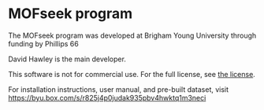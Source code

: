 # MOFseek program
The MOFseek program was developed at Brigham Young University through funding by Phillips 66

David Hawley is the main developer.

This software is not for commercial use. For the full license, see [the license](README-LICENSE.txt).

For installation instructions, user manual, and pre-built dataset, visit https://byu.box.com/s/r825j4p0judak935pbv4hwktq1m3neci
